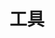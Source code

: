 ---
title: 工具
description: 这里收录了各种工具的配置
image:

# Badge style
style:
    background: "#ff9933"
    color: "#262626"
---
